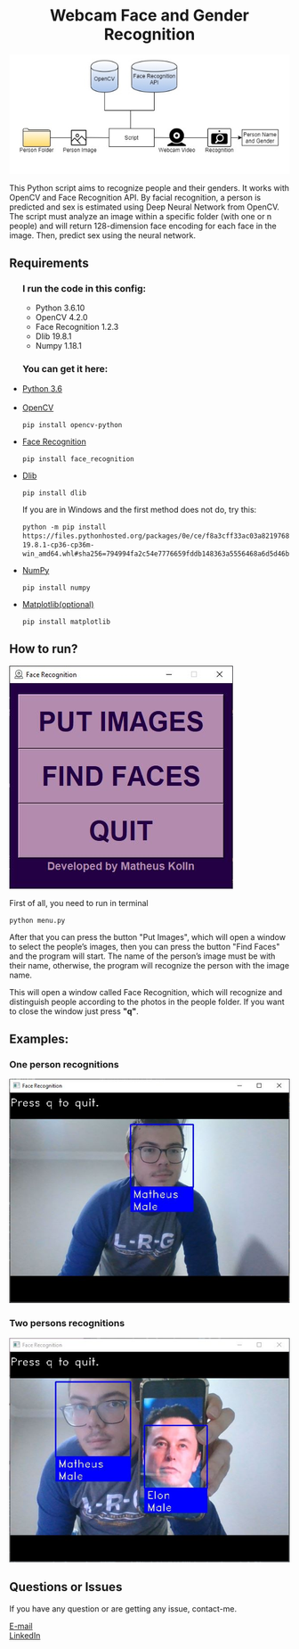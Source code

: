 <h1 align="center">Webcam Face and Gender Recognition</h1>
<div align="center"><img src="./images/header.jpg" alt="header"></div>
<p>This Python script aims to recognize people and their genders. It works with OpenCV and Face Recognition API. By facial recognition, a person is predicted and sex is estimated using Deep Neural Network from OpenCV. The script must analyze an image within a specific folder (with one or n people) and will return 128-dimension face encoding for each face in the image. Then, predict sex using the neural network.</b></p>
<h2>Requirements</h2>
<ul>
    <h3>I run the code in this config:</h3>
    <ul>
        <li>Python 3.6.10</li>
        <li>OpenCV 4.2.0</li>
        <li>Face Recognition 1.2.3</li>
        <li>Dlib 19.8.1</li>
        <li>Numpy 1.18.1</li>
    </ul>
    <h3>You can get it here:</h3>
    <li>
        <a href="https://www.python.org/downloads/">Python 3.6</a>
    </li><br>
    <li>
        <a href="https://docs.opencv.org/master/d6/d00/tutorial_py_root.html">OpenCV</a>
        <pre><code>pip install opencv-python</code></pre>
    </li>
    <li>
        <a href="https://github.com/ageitgey/face_recognition">Face Recognition</a>
        <pre><code>pip install face_recognition</code></pre>
    </li>
    <li>
        <a href="http://dlib.net/">Dlib</a>
        <pre><code>pip install dlib</code></pre>
        <p>If you are in Windows and the first method does not do, try this:</p>
        <pre><code>python -m pip install https://files.pythonhosted.org/packages/0e/ce/f8a3cff33ac03a8219768f0694c5d703c8e037e6aba2e865f9bae22ed63c/dlib-19.8.1-cp36-cp36m-win_amd64.whl#sha256=794994fa2c54e7776659fddb148363a5556468a6d5d46be8dad311722d54bfcf</code></pre>
    </li>
    <li>
        <a href="https://numpy.org/doc/">NumPy</a>
        <pre><code>pip install numpy</code></pre>
    </li>
    <li>
        <a href="https://matplotlib.org/3.2.1/contents.html">Matplotlib(optional)</a>
    <pre><code>pip install matplotlib</code></pre>
    </li>
</ul>
<h2>How to run?</h2>
<img src="./images/menu.JPG" alt="menu">
<p>First of all, you need to run in terminal
    <pre><code>python menu.py</code></pre>
    After that you can press the button "Put Images", which will open a window to select the people’s images, then you can press the button "Find Faces" and the program will start. 
    The name of the person’s image must be with their name, otherwise, the program will recognize the person with the image name. </p>
<p>  This will open a window called Face Recognition, which will recognize and distinguish people according to the photos in the people folder. If you want to close the window just press <b>"q"</b>.</p>
<h2>Examples:</h2>
<h3>One person recognitions</h3>
<img src="./images//one_person.jpg" alt="one-person">

<h3>Two persons recognitions</h3>
<img src="./images//two_persons.jpg" alt="two-persons">

<h2>Questions or Issues</h2>
<p>If you have any question or are getting any issue, contact-me.</p>
<a href="mailto:matheuzhenrik@gmail.com">E-mail</a><br>
<a href="www.linkedin.com/in/matheuskolln">LinkedIn</a>